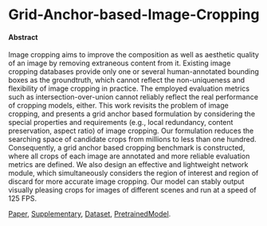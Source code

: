 # Grid-Anchor-based-Image-Cropping

#### Abstract
Image cropping aims to improve the composition as well as aesthetic quality of an image by removing extraneous content from it. Existing image cropping databases provide only one or several human-annotated bounding boxes as the groundtruth, which cannot reflect the non-uniqueness and flexibility of image cropping in practice. The employed evaluation metrics such as intersection-over-union cannot reliably reflect the real performance of cropping models, either. This work revisits the problem of image cropping, and presents a grid anchor based formulation by considering the special properties and requirements (e.g., local redundancy, content preservation, aspect ratio) of image cropping. Our formulation reduces the searching space of candidate crops from millions to less than one hundred. Consequently, a grid anchor based cropping benchmark is constructed, where all crops of each image are annotated and more reliable evaluation metrics are defined. We also design an effective and lightweight network module, which simultaneously considers the region of interest and region of discard for more accurate image cropping. Our model can stably output visually pleasing crops for images of different scenes and run at a speed of 125 FPS.


[Paper](https://drive.google.com/file/d/1q9jxaJEn2AhEgQEUKHOgGCPQtHRuGNO3/view?usp=sharing), [Supplementary](https://drive.google.com/open?id=154BHBSzl-C9tP-5Gvjcf6GJmNCVv6X-l), [Dataset](https://drive.google.com/open?id=1KhmyjoimsQVXqPnLjKZiU4iXNKNyyxqW), [PretrainedModel](https://drive.google.com/open?id=1OvLT_ul17zCK4ljAi4myGAgA50PmLy3Y).
